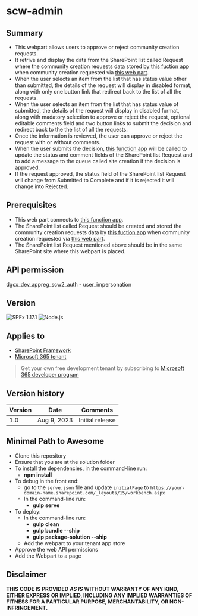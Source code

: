 # scw-admin

## Summary

- This webpart allows users to approve or reject community creation requests. 
- It retrive and display the data from the SharePoint list called Request where the community creation requests data stored by [this fuction app](https://github.com/gcxchange-gcechange/appsvc-fnc-dev-scw-list.git) when community creation requested via [this web part](https://github.com/gcxchange-gcechange/spfx-scw). 
- When the user selects an item from the list that has status value other than submitted, the details of the request will display in disabled format, along with only one button link that redirect back to the list of all the requests. 
- When the user selects an item from the list that has status value of submitted, the details of the request will display in disabled format, along with madatory selection to approve or reject the request, optional editable comments field and two button links to submit the decision and redirect back to the the list of all the requests. 
- Once the information is reviewed, the user can approve or reject the request with or without comments.
- When the user submits the decision, [this function app](https://github.com/gcxchange-gcechange/appsvc-fnc-dev-scw-list.git) will be called to update the status and comment fields of the SharePoint list Request and to add a message to the queue called site creation if the decision is approved.
- If the request approved, the status field of the SharePoint list Request will change from Submitted to Complete and if it is rejected it will change into Rejected.

## Prerequisites
- This web part connects to [this function app](https://github.com/gcxchange-gcechange/appsvc-fnc-dev-scw-list.git).
- The SharePoint list called Request should be created and stored the community creation requests data by [this fuction app](https://github.com/gcxchange-gcechange/appsvc-fnc-dev-scw-list.git) when community creation requested via [this web part](https://github.com/gcxchange-gcechange/spfx-scw).
- The SharePoint list Request mentioned above should be in the same SharePoint site where this webpart is placed.

## API permission
dgcx_dev_appreg_scw2_auth - user_impersonation

## Version 
![SPFx 1.17.1](https://img.shields.io/badge/SPFx-1.17.1-green.svg) 
![Node.js](https://img.shields.io/badge/Node.js-v16.13+-green.svg)

## Applies to

- [SharePoint Framework](https://aka.ms/spfx)
- [Microsoft 365 tenant](https://docs.microsoft.com/en-us/sharepoint/dev/spfx/set-up-your-developer-tenant)

> Get your own free development tenant by subscribing to [Microsoft 365 developer program](http://aka.ms/o365devprogram)

## Version history

Version|Date|Comments
-------|----|--------
1.0|Aug 9, 2023|Initial release

## Minimal Path to Awesome
- Clone this repository
- Ensure that you are at the solution folder
- To install the dependencies, in the command-line run:
  - **npm install**
- To debug in the front end:
  - go to the `serve.json` file and update `initialPage` to `https://your-domain-name.sharepoint.com/_layouts/15/workbench.aspx`
  - In the command-line run:
    - **gulp serve**
- To deploy:
  - In the command-line run:
    - **gulp clean**
    - **gulp bundle --ship**
    - **gulp package-solution --ship**
  - Add the webpart to your tenant app store
- Approve the web API permissions
- Add the Webpart to a page

## Disclaimer

**THIS CODE IS PROVIDED *AS IS* WITHOUT WARRANTY OF ANY KIND, EITHER EXPRESS OR IMPLIED, INCLUDING ANY IMPLIED WARRANTIES OF FITNESS FOR A PARTICULAR PURPOSE, MERCHANTABILITY, OR NON-INFRINGEMENT.**